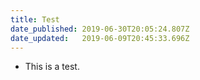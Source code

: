 ```yaml
---
title: Test
date_published: 2019-06-30T20:05:24.807Z
date_updated:   2019-06-09T20:45:33.696Z
---
```


* This is a test.
